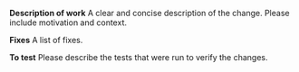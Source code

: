 **Description of work**
A clear and concise description of the change.  Please include motivation and context.

**Fixes**
A list of fixes.

**To test**
Please describe the tests that were run to verify the changes.
